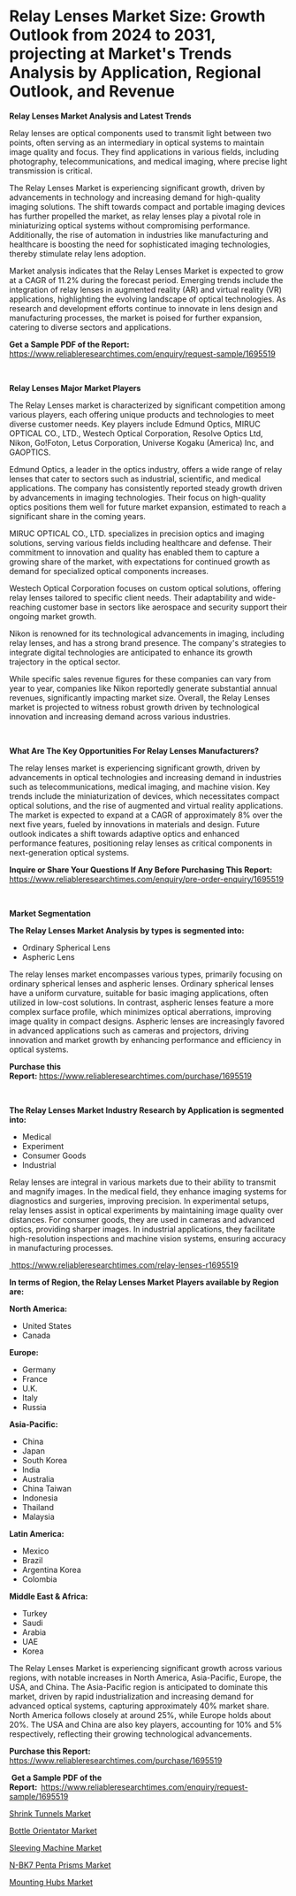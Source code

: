 <p><h1>Relay Lenses Market Size: Growth Outlook from 2024 to 2031, projecting at Market's Trends Analysis by Application, Regional Outlook, and Revenue</h1></p><p><strong>Relay Lenses Market Analysis and Latest Trends</strong></p>
<p><p>Relay lenses are optical components used to transmit light between two points, often serving as an intermediary in optical systems to maintain image quality and focus. They find applications in various fields, including photography, telecommunications, and medical imaging, where precise light transmission is critical.</p><p>The Relay Lenses Market is experiencing significant growth, driven by advancements in technology and increasing demand for high-quality imaging solutions. The shift towards compact and portable imaging devices has further propelled the market, as relay lenses play a pivotal role in miniaturizing optical systems without compromising performance. Additionally, the rise of automation in industries like manufacturing and healthcare is boosting the need for sophisticated imaging technologies, thereby stimulate relay lens adoption.</p><p>Market analysis indicates that the Relay Lenses Market is expected to grow at a CAGR of 11.2% during the forecast period. Emerging trends include the integration of relay lenses in augmented reality (AR) and virtual reality (VR) applications, highlighting the evolving landscape of optical technologies. As research and development efforts continue to innovate in lens design and manufacturing processes, the market is poised for further expansion, catering to diverse sectors and applications.</p></p>
<p><strong>Get a Sample PDF of the Report:&nbsp;</strong> <a href="https://www.reliableresearchtimes.com/enquiry/request-sample/1695519?utm_campaign=1606&utm_medium=2&utm_source=Github&utm_content=ia&utm_term=19102024&utm_id=relay-lenses">https://www.reliableresearchtimes.com/enquiry/request-sample/1695519</a></p>
<p>&nbsp;</p>
<p><strong>Relay Lenses Major Market Players</strong></p>
<p><p>The Relay Lenses market is characterized by significant competition among various players, each offering unique products and technologies to meet diverse customer needs. Key players include Edmund Optics, MIRUC OPTICAL CO., LTD., Westech Optical Corporation, Resolve Optics Ltd, Nikon, Go!Foton, Letus Corporation, Universe Kogaku (America) Inc, and GAOPTICS.</p><p>Edmund Optics, a leader in the optics industry, offers a wide range of relay lenses that cater to sectors such as industrial, scientific, and medical applications. The company has consistently reported steady growth driven by advancements in imaging technologies. Their focus on high-quality optics positions them well for future market expansion, estimated to reach a significant share in the coming years.</p><p>MIRUC OPTICAL CO., LTD. specializes in precision optics and imaging solutions, serving various fields including healthcare and defense. Their commitment to innovation and quality has enabled them to capture a growing share of the market, with expectations for continued growth as demand for specialized optical components increases.</p><p>Westech Optical Corporation focuses on custom optical solutions, offering relay lenses tailored to specific client needs. Their adaptability and wide-reaching customer base in sectors like aerospace and security support their ongoing market growth.</p><p>Nikon is renowned for its technological advancements in imaging, including relay lenses, and has a strong brand presence. The company's strategies to integrate digital technologies are anticipated to enhance its growth trajectory in the optical sector.</p><p>While specific sales revenue figures for these companies can vary from year to year, companies like Nikon reportedly generate substantial annual revenues, significantly impacting market size. Overall, the Relay Lenses market is projected to witness robust growth driven by technological innovation and increasing demand across various industries.</p></p>
<p>&nbsp;</p>
<p><strong>What Are The Key Opportunities For Relay Lenses Manufacturers?</strong></p>
<p><p>The relay lenses market is experiencing significant growth, driven by advancements in optical technologies and increasing demand in industries such as telecommunications, medical imaging, and machine vision. Key trends include the miniaturization of devices, which necessitates compact optical solutions, and the rise of augmented and virtual reality applications. The market is expected to expand at a CAGR of approximately 8% over the next five years, fueled by innovations in materials and design. Future outlook indicates a shift towards adaptive optics and enhanced performance features, positioning relay lenses as critical components in next-generation optical systems.</p></p>
<p><strong>Inquire or Share Your Questions If Any Before Purchasing This Report:</strong> <a href="https://www.reliableresearchtimes.com/enquiry/pre-order-enquiry/1695519?utm_campaign=1606&utm_medium=2&utm_source=Github&utm_content=ia&utm_term=19102024&utm_id=relay-lenses">https://www.reliableresearchtimes.com/enquiry/pre-order-enquiry/1695519</a></p>
<p>&nbsp;</p>
<p><strong>Market Segmentation</strong></p>
<p><strong>The Relay Lenses Market Analysis by types is segmented into:</strong></p>
<p><ul><li>Ordinary Spherical Lens</li><li>Aspheric Lens</li></ul></p>
<p><p>The relay lenses market encompasses various types, primarily focusing on ordinary spherical lenses and aspheric lenses. Ordinary spherical lenses have a uniform curvature, suitable for basic imaging applications, often utilized in low-cost solutions. In contrast, aspheric lenses feature a more complex surface profile, which minimizes optical aberrations, improving image quality in compact designs. Aspheric lenses are increasingly favored in advanced applications such as cameras and projectors, driving innovation and market growth by enhancing performance and efficiency in optical systems.</p></p>
<p><strong>Purchase this Report:&nbsp;</strong><a href="https://www.reliableresearchtimes.com/purchase/1695519?utm_campaign=1606&utm_medium=2&utm_source=Github&utm_content=ia&utm_term=19102024&utm_id=relay-lenses">https://www.reliableresearchtimes.com/purchase/1695519</a></p>
<p>&nbsp;</p>
<p><strong>The Relay Lenses Market Industry Research by Application is segmented into:</strong></p>
<p><ul><li>Medical</li><li>Experiment</li><li>Consumer Goods</li><li>Industrial</li></ul></p>
<p><p>Relay lenses are integral in various markets due to their ability to transmit and magnify images. In the medical field, they enhance imaging systems for diagnostics and surgeries, improving precision. In experimental setups, relay lenses assist in optical experiments by maintaining image quality over distances. For consumer goods, they are used in cameras and advanced optics, providing sharper images. In industrial applications, they facilitate high-resolution inspections and machine vision systems, ensuring accuracy in manufacturing processes.</p></p>
<p><a href="https://www.reliableresearchtimes.com/relay-lenses-r1695519?utm_campaign=1606&utm_medium=2&utm_source=Github&utm_content=ia&utm_term=19102024&utm_id=relay-lenses">&nbsp;https://www.reliableresearchtimes.com/relay-lenses-r1695519</a></p>
<p><strong>In terms of Region, the Relay Lenses Market Players available by Region are:</strong></p>
<p>
    <p> <strong> North America: </strong>
        <ul>
            <li>United States</li>
            <li>Canada</li>
        </ul>
        </p> 
    <p> <strong> Europe: </strong>
        <ul>
            <li>Germany</li>
            <li>France</li>
            <li>U.K.</li>
            <li>Italy</li>
            <li>Russia</li>
        </ul>
        </p> 
    <p> <strong> Asia-Pacific: </strong>
        <ul>
            <li>China</li>
            <li>Japan</li>
            <li>South Korea</li>
            <li>India</li>
            <li>Australia</li>
            <li>China Taiwan</li>
            <li>Indonesia</li>
            <li>Thailand</li>
            <li>Malaysia</li>
        </ul>
        </p> 
    <p> <strong> Latin America: </strong>
        <ul>
            <li>Mexico</li>
            <li>Brazil</li>
            <li>Argentina Korea</li>
            <li>Colombia</li>
        </ul>
        </p> 
    <p> <strong> Middle East & Africa: </strong>
        <ul>
            <li>Turkey</li>
            <li>Saudi</li>
            <li>Arabia</li>
            <li>UAE</li>
            <li>Korea</li>
        </ul>
    </p>
    </p>
<p><p>The Relay Lenses Market is experiencing significant growth across various regions, with notable increases in North America, Asia-Pacific, Europe, the USA, and China. The Asia-Pacific region is anticipated to dominate this market, driven by rapid industrialization and increasing demand for advanced optical systems, capturing approximately 40% market share. North America follows closely at around 25%, while Europe holds about 20%. The USA and China are also key players, accounting for 10% and 5% respectively, reflecting their growing technological advancements.</p></p>
<p><strong>Purchase this Report: </strong><a href="https://www.reliableresearchtimes.com/purchase/1695519?utm_campaign=1606&utm_medium=2&utm_source=Github&utm_content=ia&utm_term=19102024&utm_id=relay-lenses">https://www.reliableresearchtimes.com/purchase/1695519</a></p>
<p>&nbsp;<strong>Get a Sample PDF of the Report:&nbsp;&nbsp;</strong><a href="https://www.reliableresearchtimes.com/enquiry/request-sample/1695519?utm_campaign=1606&utm_medium=2&utm_source=Github&utm_content=ia&utm_term=19102024&utm_id=relay-lenses">https://www.reliableresearchtimes.com/enquiry/request-sample/1695519</a></p>
<p><strong></strong></p>
<p><p><a href="https://www.linkedin.com/pulse/opportunities-challenges-shrink-tunnels-market-strategic-insights-15bec?utm_campaign=1606&utm_medium=2&utm_source=Github&utm_content=ia&utm_term=19102024&utm_id=relay-lenses">Shrink Tunnels Market</a></p><p><a href="https://www.linkedin.com/pulse/bottle-orientator-market2024-2031-industry-insights-njprc?utm_campaign=1606&utm_medium=2&utm_source=Github&utm_content=ia&utm_term=19102024&utm_id=relay-lenses">Bottle Orientator Market</a></p><p><a href="https://www.linkedin.com/pulse/market-leaders-laggards-global-sleeving-machine-trends-mnacc?utm_campaign=1606&utm_medium=2&utm_source=Github&utm_content=ia&utm_term=19102024&utm_id=relay-lenses">Sleeving Machine Market</a></p><p><a href="https://github.com/MoonZANDRA/Market-Research-Report-List-1/blob/main/n-bk7-penta-prisms-market.md?utm_campaign=1606&utm_medium=2&utm_source=Github&utm_content=ia&utm_term=19102024&utm_id=relay-lenses">N-BK7 Penta Prisms Market</a></p><p><a href="https://www.linkedin.com/pulse/mounting-hubs-market-size-type-aluminumhigh-quality-anodized-4gwuc?utm_campaign=1606&utm_medium=2&utm_source=Github&utm_content=ia&utm_term=19102024&utm_id=relay-lenses">Mounting Hubs Market</a></p></p>